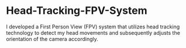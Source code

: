# Head-Tracking-FPV-System
I developed a First Person View (FPV) system that utilizes head tracking technology to detect my head movements and subsequently adjusts the orientation of the camera accordingly.
